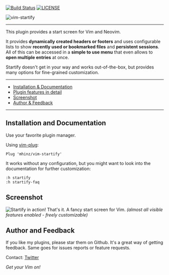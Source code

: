 [![Build Status](https://travis-ci.org/mhinz/vim-startify.svg?branch=master)](https://travis-ci.org/mhinz/vim-startify)
[![LICENSE](https://img.shields.io/badge/license-MIT-lightgrey.svg)](https://raw.githubusercontent.com/mhinz/vim-startify/master/LICENSE)

![vim-startify](https://raw.githubusercontent.com/mhinz/vim-startify/master/pictures/startify-logo.png)

---

This plugin provides a start screen for Vim and Neovim.

It provides **dynamically created headers or footers** and uses configurable
lists to show **recently used or bookmarked files** and **persistent sessions**.
All of this can be accessed in a **simple to use menu** that even allows to
**open multiple entries** at once.

Startify doesn't get in your way and works out-of-the-box, but provides many
options for fine-grained customization.

---

- [Installation & Documentation](#installation-and-documentation)
- [Plugin features in detail](https://github.com/mhinz/vim-startify/wiki/Plugin-features-in-detail)
- [Screenshot](#screenshot)
- [Author & Feedback](#author-and-feedback)

---

## Installation and Documentation

Use your favorite plugin manager.

Using [vim-plug](https://github.com/junegunn/vim-plug):

    Plug 'mhinz/vim-startify'

It works without any configuration, but you might want to look into the
documentation for further customization:

    :h startify
    :h startify-faq

## Screenshot

![Startify in action!](https://github.com/mhinz/vim-startify/blob/master/pictures/startify-menu.png)
That's it. A fancy start screen for Vim.  _(almost all visible features enabled - freely customizable)_

## Author and Feedback

If you like my plugins, please star them on Github. It's a great way of getting
feedback. Same goes for issues reports or feature requests.

Contact: [Twitter](https://twitter.com/_mhinz_)

_Get your Vim on!_
